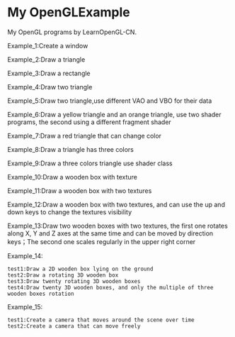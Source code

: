 # My OpenGLExample
My OpenGL programs by LearnOpenGL-CN.

Example_1:Create  a window

Example_2:Draw a triangle

Example_3:Draw a rectangle

Example_4:Draw two triangle

Example_5:Draw two triangle,use different VAO and VBO for their data

Example_6:Draw a yellow triangle and an orange triangle, use two shader programs, the second using a different fragment shader

Example_7:Draw a red triangle that can change color

Example_8:Draw a triangle has three colors

Example_9:Draw a three colors triangle use shader class

Example_10:Draw a wooden box with texture

Example_11:Draw a wooden box with two textures

Example_12:Draw a wooden box with two textures, and can use the up and down keys to change the textures visibility

Example_13:Draw two wooden boxes with two textures, the first one rotates along X, Y and Z axes at the same time and can be moved by direction keys；The second one scales regularly in the upper right corner

Example_14:

    test1:Draw a 2D wooden box lying on the ground
    test2:Draw a rotating 3D wooden box
    test3:Draw twenty rotating 3D wooden boxes
    test4:Draw twenty 3D wooden boxes, and only the multiple of three wooden boxes rotation

Example_15:

    test1:Create a camera that moves around the scene over time
    test2:Create a camera that can move freely
